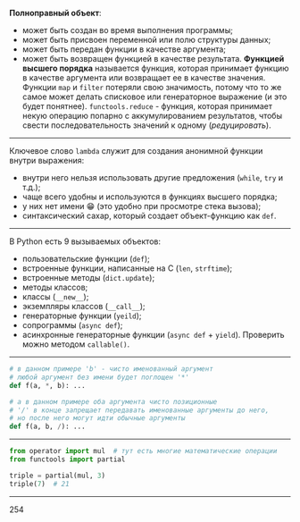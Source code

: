 **Полноправный объект**:
- может быть создан во время выполнения программы;
- может быть присвоен переменной или полю структуры данных;
- может быть передан функции в качестве аргумента;
- может быть возвращен функцией в качестве результата.
**Функцией высшего порядка** называется функция, которая принимает функцию в качестве аргумента или возвращает ее в качестве значения.
Функции `map` и `filter` потеряли свою значимость, потому что то же самое может делать списковое или генераторное выражение (и это будет понятнее).
`functools.reduce` - функция, которая принимает некую операцию попарно с аккумулированием результатов, чтобы свести последовательность значений к одному (*редуцировать*).
***
Ключевое слово `lambda` служит для создания анонимной функции внутри выражения:
- внутри него нельзя использовать другие предложения (`while`, `try` и т.д.);
- чаще всего удобны и используются в функциях высшего порядка;
- у них нет имени 😁 (это удобно при просмотре стека вызова);
- синтаксический сахар, который создает объект-функцию как `def`.
***
 В Python есть 9 вызываемых объектов:
 - пользовательские функции (`def`);
 - встроенные функции, написанные на C (`len`, `strftime`);
 - встроенные методы (`dict.update`);
 - методы классов;
 - классы (`__new__`);
 - экземпляры классов (`__call__`);
 - генераторные функции (`yeild`);
 - сопрограммы (`async def`);
 - асинхронные генераторные функции (`async def` + `yield`).
Проверить можно методом `callable()`.
***
```python
# в данном примере 'b' - чисто именованный аргумент
# любой аргумент без имени будет поглощен '*'
def f(a, *, b): ...

# а в данном примере оба аргумента чисто позиционные
# '/' в конце запрещает передавать именованные аргументы до него,
# но после него могут идти обычные аргументы
def f(a, b, /): ...
```
***
```python
from operator import mul  # тут есть многие математические операции
from functools import partial

triple = partial(mul, 3)
triple(7)  # 21
```
***
254